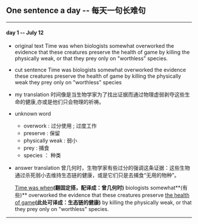 ## One sentence a day -- 每天一句长难句

---

#### day 1 -- July 12

+ original text
  Time was when biologists somewhat overworked the evidence that these creatures preserve the health of game
  by killing the physically weak, or that they prey only on "worthless" species.

+ cut sentence 
  Time was 
  biologists somewhat overworked the evidence
  these creatures preserve the health of game by killing the physically weak
  they prey only on "worthless" species

+ my translation
  时间像是当生物学家为了找出证据而通过物理虚弱剥夺这些生命的健康,亦或是他们只会物理的祈祷。

+ unknown word
  + overwork : 过分使用 ; 过度工作
  + preserve : 保留
  + physically weak : 弱小
  + prey : 捕食
  + species ： 种类

+ answer translation
  曾几何时，生物学家有些过分的强调这条证据：这些生物通过杀死弱小去维持生态链的健康，或是它们只是去捕食“无用的物种”。
  
  <u>Time was when</u>**(翻固定搭，配译成：曾几何时)** biologists somewhat**(有些)** overworked the evidence that these creatures preserve <u>the health of game</u>**(此处可译成：生态链的健康)** by killing the physically weak, or that they prey only on "worthless" species.

---

